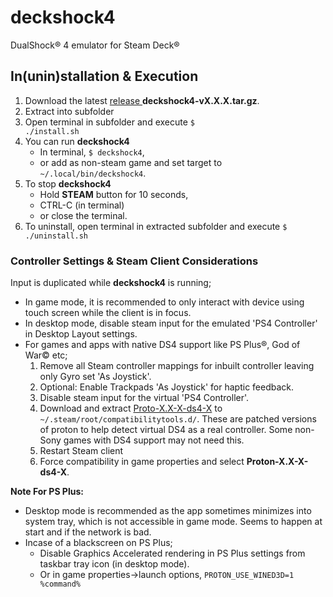 # deckshock4
DualShock® 4 emulator for Steam Deck®

## In(unin)stallation & Execution
1. Download the latest [release ](https://github.com/the-maazu/deckshock4/releases) **deckshock4-vX.X.X.tar.gz**.
2. Extract into subfolder
3. Open terminal in subfolder and execute <code>$ ./install.sh</code>
4. You can run **deckshock4**
   - In terminal, <code>$ deckshock4</code>,
   - or add as non-steam game and set target to <code>~/.local/bin/deckshock4</code>.
5. To stop **deckshock4**
   - Hold **STEAM** button for 10 seconds,
   - CTRL-C (in terminal)
   - or close the terminal.
6. To uninstall, open terminal in extracted subfolder and execute <code>$ ./uninstall.sh</code>

### Controller Settings & Steam Client Considerations
Input is duplicated while **deckshock4** is running;

- In game mode, it is recommended to only interact with device using touch screen while the client is in focus.
- In desktop mode, disable steam input for the emulated 'PS4 Controller' in Desktop Layout settings.
- For games and apps with native DS4 support like PS Plus®, God of War© etc;
   1. Remove all Steam controller mappings for inbuilt controller leaving only Gyro set 'As Joystick'.
   2. Optional: Enable Trackpads 'As Joystick' for haptic feedback. 
   3. Disable steam input for the virtual 'PS4 Controller'.
   4. Download and extract [Proto-X.X-X-ds4-X](https://github.com/the-maazu/Proton/releases) to <code>~/.steam/root/compatibilitytools.d/</code>. These are patched versions of proton to help detect virtual DS4 as a real controller. Some non-Sony games with DS4 support may not need this.
   5. Restart Steam client
   6. Force compatibility in game properties and select **Proton-X.X-X-ds4-X**.
   
**Note For PS Plus:**
- Desktop mode is recommended as the app sometimes minimizes into system tray, which is not accessible in game mode. Seems to happen at start and if the network is bad.
- Incase of a blackscreen on PS Plus;
   - Disable Graphics Accelerated rendering in PS Plus settings from taskbar tray icon (in desktop mode).
   - Or in game properties->launch options, <code>PROTON_USE_WINED3D=1 %command%</code>
